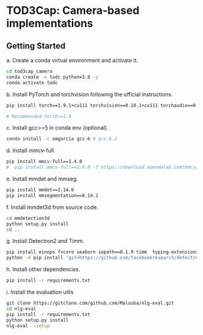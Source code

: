 # TOD3Cap: Camera-based implementations

## Getting Started

a. Create a conda virtual environment and activate it.
```bash
cd tod3cap_camera
conda create -n todc python=3.8 -y 
conda activate todc
```
b. Install PyTorch and torchvision following the official instructions.
```bash
pip install torch==1.9.1+cu111 torchvision==0.10.1+cu111 torchaudio==0.9.1 -f https://download.pytorch.org/whl/torch_stable.html

# Recommended torch>=1.9
```

c. Install gcc>=5 in conda env (optional).
```bash
conda install -c omgarcia gcc-6 # gcc-6.2
```

d. Install mmcv-full.
```bash
pip install mmcv-full==1.4.0
#  pip install mmcv-full==1.4.0 -f https://download.openmmlab.com/mmcv/dist/cu111/torch1.9.0/index.html
```

e. Install mmdet and mmseg.
```bash
pip install mmdet==2.14.0
pip install mmsegmentation==0.14.1
```

f. Install mmdet3d from source code.
```bash
cd mmdetection3d
python setup.py install
cd ..
```

g. Install Detectron2 and Timm.
```bash
pip install einops fvcore seaborn iopath==0.1.9 timm  typing-extensions==4.5.0 pylint ipython==8.12  matplotlib==3.5.2 numba==0.48.0 pandas==1.4.4 scikit-image==0.19.3
python -m pip install 'git+https://github.com/facebookresearch/detectron2.git'
```

h. Install other dependencies.
```bash
pip install -r requirements.txt
```

i. Install the evaluation utils
```bash
git clone https://gitclone.com/github.com/Maluuba/nlg-eval.git
cd nlg-eval
pip install -r requirements.txt
python setup.py install
nlg-eval --setup
```
